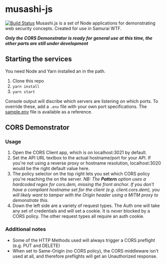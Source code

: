 # musashi-js
[![Build Status](https://travis-ci.org/SamuraiWTF/musashi-js.svg?branch=master)](https://travis-ci.org/SamuraiWTF/musashi-js)
Musashi.js is a set of Node applications for demonstrating web security concepts. Created for use in Samurai WTF.

***Only the CORS Demonstrator is ready for general use at this time, the other parts are still under development***

## Starting the services
You need Node and Yarn installed an in the path.
 1. Clone this repo
 2. `yarn install`
 3. `yarn start`

Console output will discribe which servers are listening on which ports. To override these, add a `.env` file with your own port specifications. The [sample.env](sample.env) file is available as a reference.

## CORS Demonstrator
### Usage
 1. Open the CORS Client app, which is on localhost:3021 by default.
 2. Set the API URL textbox to the actual hostname/port for your API. If you're not using a reverse proxy or hostname resolution, localhost:3020 would be the right default value here.
 3. The policy selector on the top right lets you set which CORS policy you're reaching the on the server. *_NB: The **Pattern** option uses a hardcoded regex for cors.dem, missing the front anchor. If you don't have a compliant hostname set for the client (e.g. client.cors.dem), you will likely want to tamper with the Origin header using a MITM proxy to demonstrate this._*
 4. Down the left side are a variety of request types. The Auth one will take any set of credentials and will set a cookie. It is *never* blocked by a CORS policy. The other request types all require an auth cookie.

### Additional notes
 - Some of the HTTP Methods used will always trigger a CORS preflight (e.g. PUT and DELETE)
 - When set to Same-Origin (no CORS policy), the CORS middleware isn't used at all, and therefore preflights will get an Unauthorized response.
 
